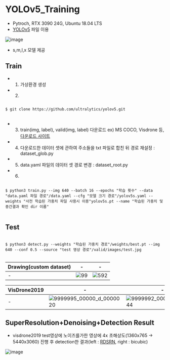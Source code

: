 # YOLOv5_Training
  * Pytroch, RTX 3090 24G, Ubuntu 18.04 LTS
  * [YOLOv5](github.com/ultralytics/yolov5) 파일 이용

![image](https://user-images.githubusercontent.com/61686244/132514416-5ea0fea6-95c8-4c06-bfcb-c35cbc903537.png)

 * s,m,l,x 모델 제공 

Train
-----
 * 1) 가상환경 생성
 * 2) 
<pre>
<code>
$ git clone https://github.com/ultralytics/yolov5.git
</code>
</pre>
  * 3) train(img, label), valid(img, label) 다운로드 ex) MS COCO, Visdrone 등, [다운로드 사이트](https://roboflow.com/)
  * 4) 다운로드한 데이터 셋에 관하여 주소들을 txt 파일로 합친 뒤 경로 재설정 : dataset_glob.py
  * 5) data.yaml 파일의 데이터 셋 경로 변경 : dataset_root.py
  * 6)
<pre>
<code>
$ python3 train.py --img 640 --batch 16 --epochs "학습 횟수" --data "data.yaml 파일 경로"/data.yaml --cfg "모델 크기 경로"/yolov5s.yaml --weights "사전 학습된 가중치 파일 사용시 이용"yolov5s.pt --name "학습된 가중치 및 중간결과 확인 dir 이름"
</code>
</pre>

Test
----
<pre>
<code>
$ python3 detect.py --weights "학습된 가중치 경로"/weights/best.pt --img 640 --conf 0.5 --source "test 영상 경로"/valid/images/test.jpg
</code>
</pre>


|Drawing(custom dataset)|-|-|
|-----------------------|-|-|
|-|![99](https://user-images.githubusercontent.com/61686244/132516012-19659e4e-dc43-4cb6-aae9-c7c43b803c45.png)|![592](https://user-images.githubusercontent.com/61686244/132516433-70dae165-daba-40b0-924b-e91cfd9bddc4.png)|

|VisDrone2019|-|-|-|
|------------|-|-|-|
|-|![9999995_00000_d_0000020](https://user-images.githubusercontent.com/61686244/132609330-10724e7f-4ac2-46ae-b330-8698dda3074e.jpg)|![9999992_00000_d_0000044](https://user-images.githubusercontent.com/61686244/132609455-a845f87f-9242-4ee0-af95-52f13274cc80.jpg)|![9999983_00000_d_0000152](https://user-images.githubusercontent.com/61686244/132609607-3cf9003e-4177-480b-9cd7-fd96dec7a90c.jpg)|

SuperResolution+Denoising+Detection Result
------------------------------------------

 * visdrone2019 test영상에 노이즈를가한 영상에 4x 초해상도(1360x765 -> 5440x3060) 진행 후 detection한 결과(left : [RDSRN](https://github.com/HEEJOWOO/RDSRN), right : bicubic)

![image](https://user-images.githubusercontent.com/61686244/132610308-23e117d8-97de-4cfb-86d2-985efce385a2.png)


